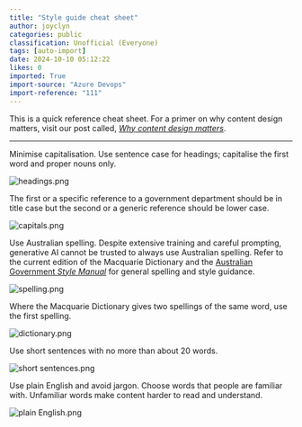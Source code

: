 ```yaml
---
title: "Style guide cheat sheet"
author: joyclyn
categories: public
classification: Unofficial (Everyone)
tags: [auto-import]
date: 2024-10-10 05:12:22
likes: 0
imported: True 
import-source: "Azure Devops"
import-reference: "111"
---
```


This is a quick reference cheat sheet. For a primer on why content design matters, visit our post called, *[Why content design matters](https://developer.qed.qld.gov.au/public/Why-content-design-matters/)*.
 
* * *
 
Minimise capitalisation. Use sentence case for headings; capitalise the first word and proper nouns only.
 
![headings.png](/.attachments/headings-e204f324-6e87-4035-8f2c-5f7ae87bcfd8.png)
 
The first or a specific reference to a government department should be in title case but the second or a generic reference should be lower case.
 
![capitals.png](https://sadevportal3.blob.core.windows.net/root/capitals.png)
 
Use Australian spelling. Despite extensive training and careful prompting, generative AI cannot be trusted to always use Australian spelling. Refer to the current edition of the Macquarie Dictionary and the [Australian Government *Style Manual*](https://www.stylemanual.gov.au/) for general spelling and style guidance.
 
![spelling.png](https://sadevportal3.blob.core.windows.net/root/spelling.png)
 
Where the Macquarie Dictionary gives two spellings of the same word, use the first spelling.
 
![dictionary.png](https://sadevportal3.blob.core.windows.net/root/dictionary.png)
 
Use short sentences with no more than about 20 words.
 
![short sentences.png](https://sadevportal3.blob.core.windows.net/root/short-sentences.png)
 
Use plain English and avoid jargon. Choose words that people are familiar with. Unfamiliar words make content harder to read and understand.
 
![plain English.png](https://sadevportal3.blob.core.windows.net/root/plain_english.png)